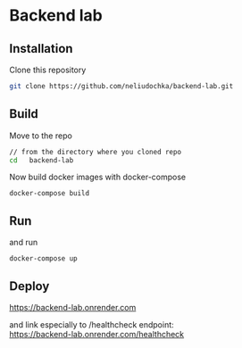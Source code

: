 # Backend lab

## Installation

Clone this repository
```bash
git clone https://github.com/neliudochka/backend-lab.git
```

## Build

Move to the repo
```bash
// from the directory where you cloned repo  
cd   backend-lab
```

Now build docker images with docker-compose
 ```
 docker-compose build
``` 

## Run

and run
 ```
 docker-compose up
``` 

## Deploy
https://backend-lab.onrender.com  

and link especially to /healthcheck endpoint:  
https://backend-lab.onrender.com/healthcheck
